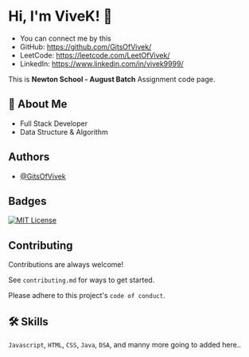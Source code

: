# Hi, I'm ViveK! 👋
- You  can connect me by this
- GitHub: https://github.com/GitsOfVivek/
- LeetCode: https://leetcode.com/LeetOfVivek/
- LinkedIn: https://www.linkedin.com/in/vivek9999/

This is **Newton School - August Batch** Assignment code page.

## 🚀 About Me

- Full Stack Developer
- Data Structure & Algorithm
## Authors

- [@GitsOfVivek](https://www.github.com/GitsOfVivek)


## Badges
[![MIT License](https://img.shields.io/badge/License-MIT-green.svg)](https://github.com/GitsOfVivek/MyPortfolio/blob/main/LICENSE)


## Contributing

Contributions are always welcome!

See `contributing.md` for ways to get started.

Please adhere to this project's `code of conduct`.


## 🛠 Skills
``Javascript``, ``HTML``, ``CSS``, ``Java``, ``DSA``, and manny more going to added here..

